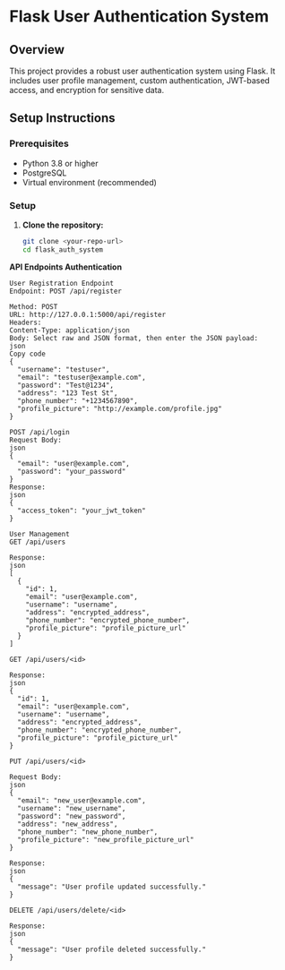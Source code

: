 # Flask User Authentication System

## Overview

This project provides a robust user authentication system using Flask. It includes user profile management, custom authentication, JWT-based access, and encryption for sensitive data.

## Setup Instructions

### Prerequisites

- Python 3.8 or higher
- PostgreSQL
- Virtual environment (recommended)

### Setup

1. **Clone the repository:**

   ```bash
   git clone <your-repo-url>
   cd flask_auth_system

**API Endpoints Authentication**
```
User Registration Endpoint
Endpoint: POST /api/register

Method: POST
URL: http://127.0.0.1:5000/api/register
Headers:
Content-Type: application/json
Body: Select raw and JSON format, then enter the JSON payload:
json
Copy code
{
  "username": "testuser",
  "email": "testuser@example.com",
  "password": "Test@1234",
  "address": "123 Test St",
  "phone_number": "+1234567890",
  "profile_picture": "http://example.com/profile.jpg"
}
```
```
POST /api/login
Request Body:
json
{
  "email": "user@example.com",
  "password": "your_password"
}
Response:
json
{
  "access_token": "your_jwt_token"
}
```
```
User Management
GET /api/users

Response:
json
[
  {
    "id": 1,
    "email": "user@example.com",
    "username": "username",
    "address": "encrypted_address",
    "phone_number": "encrypted_phone_number",
    "profile_picture": "profile_picture_url"
  }
]
```
```
GET /api/users/<id>

Response:
json
{
  "id": 1,
  "email": "user@example.com",
  "username": "username",
  "address": "encrypted_address",
  "phone_number": "encrypted_phone_number",
  "profile_picture": "profile_picture_url"
}
```
```
PUT /api/users/<id>

Request Body:
json
{
  "email": "new_user@example.com",
  "username": "new_username",
  "password": "new_password",
  "address": "new_address",
  "phone_number": "new_phone_number",
  "profile_picture": "new_profile_picture_url"
}

Response:
json
{
  "message": "User profile updated successfully."
}
```
```
DELETE /api/users/delete/<id>

Response:
json
{
  "message": "User profile deleted successfully."
}
```